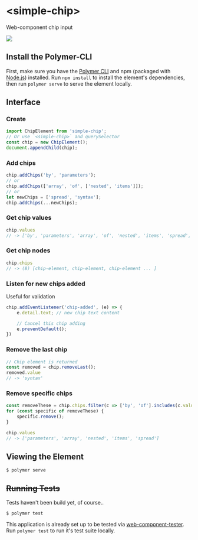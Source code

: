 # \<simple-chip\>

Web-component chip input

![](https://imgur.com/LXyfRqW.jpg)

## Install the Polymer-CLI

First, make sure you have the [Polymer CLI](https://www.npmjs.com/package/polymer-cli) and npm (packaged with [Node.js](https://nodejs.org)) installed. Run `npm install` to install the element's dependencies, then run `polymer serve` to serve the element locally.

## Interface

### Create 
```js
import ChipElement from 'simple-chip';
// Or use `<simple-chip>` and querySelector
const chip = new ChipElement();
document.appendChild(chip);
```

### Add chips
```js 
chip.addChips('by', 'parameters');
// or 
chip.addChips(['array', 'of', ['nested', 'items']]);
// or
let newChips = ['spread', 'syntax'];
chip.addChips(...newChips);
```

### Get chip values
```js
chip.values
// -> ['by', 'parameters', 'array', 'of', 'nested', 'items', 'spread', 'syntax']
```

### Get chip nodes
```js
chip.chips
// -> (8) [chip-element, chip-element, chip-element ... ]
```

### Listen for new chips added
Useful for validation
```js
chip.addEventListener('chip-added', (e) => {
    e.detail.text; // new chip text content

    // Cancel this chip adding
    e.preventDefault();
})
```

### Remove the last chip
```js
// Chip element is returned
const removed = chip.removeLast();
removed.value
// -> 'syntax'
```

### Remove specific chips
```js
const removeThese = chip.chips.filter(c => ['by', 'of'].includes(c.value));
for (const specific of removeThese) {
    specific.remove();
}

chip.values
// -> ['parameters', 'array', 'nested', 'items', 'spread']
```

## Viewing the Element

```
$ polymer serve
```

## ~~Running Tests~~

Tests haven't been build yet, of course.. 

```
$ polymer test
```

This application is already set up to be tested via [web-component-tester](https://github.com/Polymer/web-component-tester). Run `polymer test` to run it's test suite locally.
